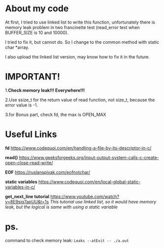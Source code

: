 # About my code
At first, I tried to use linked list to write this function, unfortunately there is memory leak problem in two francinette test (read_error test when BUFFER_SIZE is 10 and 10000).

I tried to fix it, but cannot do. So I change to the common method with static char *array.

I also upload the linked list version, may know how to fix it in the future.

# IMPORTANT!
1.**Check memory leak!!! Everywhere!!!**

2.Use ssize_t for the return value of read function, not size_t, because the error value is -1.

3.for Bonus part, check fd, the max is OPEN_MAX

# Useful Links
**fd** https://www.codequoi.com/en/handling-a-file-by-its-descriptor-in-c/

**read()** https://www.geeksforgeeks.org/input-output-system-calls-c-create-open-close-read-write/

**EOF** https://ruslanspivak.com/eofnotchar/

**static variables** https://www.codequoi.com/en/local-global-static-variables-in-c/

**get_next_line tutorial** https://www.youtube.com/watch?v=8E9siq7apUU&t=1s
_This tutorial use linked list, so it would have memory leak, but the logical is same with using a static variable_

# ps.
command to check memory leak: `Leaks --atExit -- ./a.out`
